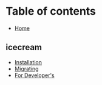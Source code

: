 # Table of contents

* [Home](README.md)

## icecream

* [Installation](icecream/installation.md)
* [Migrating](icecream/migrating.md)
* [For Developer's](icecream/for-developers.md)
